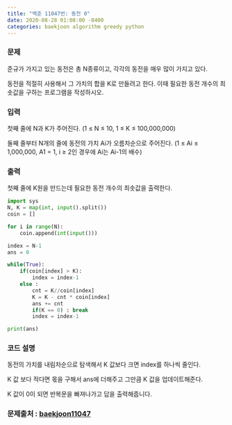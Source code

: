 ```yaml
---
title: "백준 11047번: 동전 0"
date: 2020-08-28 01:08:00 -0400
categories: baekjoon algorithm greedy python
---
```


### 문제
준규가 가지고 있는 동전은 총 N종류이고, 각각의 동전을 매우 많이 가지고 있다.

동전을 적절히 사용해서 그 가치의 합을 K로 만들려고 한다. 이때 필요한 동전 개수의 최솟값을 구하는 프로그램을 작성하시오.

### 입력
첫째 줄에 N과 K가 주어진다. (1 ≤ N ≤ 10, 1 ≤ K ≤ 100,000,000)

둘째 줄부터 N개의 줄에 동전의 가치 Ai가 오름차순으로 주어진다. (1 ≤ Ai ≤ 1,000,000, A1 = 1, i ≥ 2인 경우에 Ai는 Ai-1의 배수)

### 출력
첫째 줄에 K원을 만드는데 필요한 동전 개수의 최솟값을 출력한다.

```python
import sys
N, K = map(int, input().split())
coin = []

for i in range(N):
    coin.append(int(input()))

index = N-1
ans = 0

while(True):
    if(coin[index] > K):
        index = index-1
    else :
        cnt = K//coin[index]
        K = K - cnt * coin[index]
        ans += cnt
        if(K == 0) : break
        index = index-1

print(ans)
```

### 코드 설명
동전의 가치를 내림차순으로 탐색해서 K 값보다 크면 index를 하나씩 줄인다.

K 값 보다 적다면 몫을 구해서 ans에 더해주고 그만큼 K 값을 업데이트해준다.

K 값이 0이 되면 반복문을 빠져나가고 답을 출력해줍니다.


### 문제출처 : [baekjoon11047]

[baekjoon11047]: https://www.acmicpc.net/problem/11047

